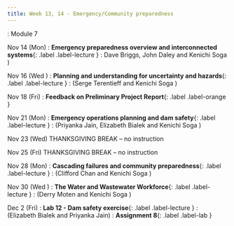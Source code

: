 ```yaml
---
title: Week 13, 14 - Emergency/Community preparedness
---
```

: Module 7 

Nov 14 (Mon) 
: **Emergency preparedness overview and interconnected systems**{: .label .label-lecture } []() 
: Dave Briggs, John Daley and Kenichi Soga )

Nov 16 (Wed ) 
: **Planning and understanding for uncertainty and hazards**{: .label .label-lecture } 
: (Serge Terentieff and Kenichi Soga )

Nov 18 (Fri) 
: **Feedback on Preliminary Project Report**{: .label .label-orange } []()

Nov 21 (Mon) 
: **Emergency operations planning and dam safety**{: .label .label-lecture } []() 
: (Priyanka Jain, Elizabeth Bialek and Kenichi Soga )

Nov 23 (Wed) THANKSGIVING BREAK – no instruction 

Nov 25 (Fri) THANKSGIVING BREAK – no instruction

Nov 28 (Mon) 
: **Cascading failures and community preparedness**{: .label .label-lecture } []() 
: (Clifford Chan and Kenichi Soga )

Nov 30 (Wed ) 
: **The Water and Wastewater Workforce**{: .label .label-lecture } []() 
: (Derry Moten and Kenichi Soga )

Dec 2 (Fri)
: **Lab 12 - Dam safety exercise**{: .label .label-lecture } []()
: (Elizabeth Bialek and Priyanka Jain)
: **Assignment 8**{: .label .label-lab }